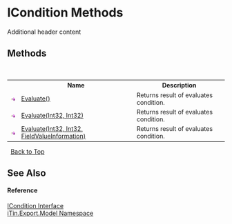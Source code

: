 # ICondition Methods
Additional header content 


## Methods
&nbsp;<table><tr><th></th><th>Name</th><th>Description</th></tr><tr><td>![Public method](media/pubmethod.gif "Public method")</td><td><a href="M_iTin_Export_Model_ICondition_Evaluate">Evaluate()</a></td><td>
Returns result of evaluates condition.</td></tr><tr><td>![Public method](media/pubmethod.gif "Public method")</td><td><a href="M_iTin_Export_Model_ICondition_Evaluate_1">Evaluate(Int32, Int32)</a></td><td>
Returns result of evaluates condition.</td></tr><tr><td>![Public method](media/pubmethod.gif "Public method")</td><td><a href="M_iTin_Export_Model_ICondition_Evaluate_2">Evaluate(Int32, Int32, FieldValueInformation)</a></td><td>
Returns result of evaluates condition.</td></tr></table>&nbsp;
<a href="#icondition-methods">Back to Top</a>

## See Also


#### Reference
<a href="T_iTin_Export_Model_ICondition">ICondition Interface</a><br /><a href="N_iTin_Export_Model">iTin.Export.Model Namespace</a><br />